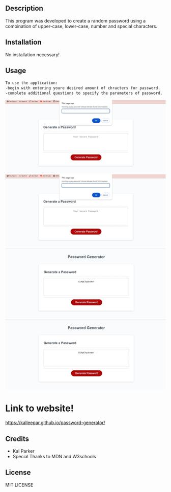 ### <Password Generator>

## Description

This program was developed to create a random password using a combination of upper-case, lower-case, number and special characters.


## Installation

No installation necessary!

## Usage

    To use the application:
    -begin with entering youre desired amount of chracters for password.
    -complete additional questions to specify the parameters of password.

![plot](./Develop/images/password-generator-sample.jpg)
![Alt text](https://github.com/kalleepar/password-generator/blob/main/Develop/images/password-generator-sample.jpg)
![plot](./Develop/images/password-generator-sample2.jpg)
![Alt text](https://github.com/kalleepar/password-generator/blob/main/Develop/images/password-generator-sample2.jpg)

# Link to website!
https://kalleepar.github.io/password-generator/

## Credits

- Kal Parker
- Special Thanks to MDN and W3schools

## License

MIT LICENSE